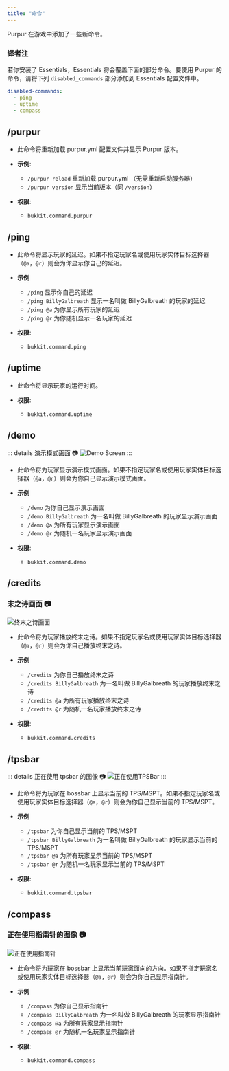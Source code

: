 ```yaml
---
title: "命令"
---
```


Purpur 在游戏中添加了一些新命令。

### 译者注
若你安装了 Essentials，Essentials 将会覆盖下面的部分命令。要使用 Purpur 的命令，请将下列 `disabled_commands` 部分添加到 Essentials 配置文件中。
``` yaml
disabled-commands:
  - ping
  - uptime
  - compass
```

## /purpur
- 此命令将重新加载 purpur.yml 配置文件并显示 Purpur 版本。

- **示例**:
    - `/purpur reload` 重新加载 purpur.yml （无需重新启动服务器）
    - `/purpur version` 显示当前版本（同 `/version`）

- **权限**:
    - `bukkit.command.purpur`

## /ping
- 此命令将显示玩家的延迟。如果不指定玩家名或使用玩家实体目标选择器（`@a`，`@r`）则会为你显示你自己的延迟。

- **示例**
    - `/ping` 显示你自己的延迟
    - `/ping BillyGalbreath` 显示一名叫做 BillyGalbreath 的玩家的延迟
    - `/ping @a` 为你显示所有玩家的延迟
    - `/ping @r` 为你随机显示一名玩家的延迟

- **权限**:
    - `bukkit.command.ping`

## /uptime
- 此命令将显示玩家的运行时间。

- **权限**:
    - `bukkit.command.uptime`

## /demo
::: details 演示模式画面 📷
![Demo Screen](https://purpurmc.org/docs/images/demo.png)
:::

- 此命令将为玩家显示演示模式画面。如果不指定玩家名或使用玩家实体目标选择器（`@a`，`@r`）则会为你自己显示演示模式画面。

- **示例**
    - `/demo` 为你自己显示演示画面
    - `/demo BillyGalbreath` 为一名叫做 BillyGalbreath 的玩家显示演示画面
    - `/demo @a` 为所有玩家显示演示画面
    - `/demo @r` 为随机一名玩家显示演示画面
- **权限**:
    - `bukkit.command.demo`
## /credits
### 末之诗画面 📷
![终末之诗画面](https://purpurmc.org/docs/images/credits.png)

- 此命令将为玩家播放终末之诗。如果不指定玩家名或使用玩家实体目标选择器（`@a`，`@r`）则会为你自己播放终末之诗。

- **示例**
    - `/credits` 为你自己播放终末之诗
    - `/credits BillyGalbreath` 为一名叫做 BillyGalbreath 的玩家播放终末之诗
    - `/credits @a` 为所有玩家播放终末之诗
    - `/credits @r` 为随机一名玩家播放终末之诗
- **权限**:
    - `bukkit.command.credits`

## /tpsbar
::: details 正在使用 tpsbar 的图像 📷
![正在使用TPSBar](https://purpurmc.org/docs/images/bossbar.gif)
:::

- 此命令将为玩家在 bossbar 上显示当前的 TPS/MSPT。如果不指定玩家名或使用玩家实体目标选择器（`@a`，`@r`）则会为你自己显示当前的 TPS/MSPT。

- **示例**

    - `/tpsbar` 为你自己显示当前的 TPS/MSPT
    - `/tpsbar BillyGalbreath` 为一名叫做 BillyGalbreath 的玩家显示当前的 TPS/MSPT
    - `/tpsbar @a` 为所有玩家显示当前的 TPS/MSPT
    - `/tpsbar @r` 为随机一名玩家显示当前的 TPS/MSPT
- **权限**:
    - `bukkit.command.tpsbar`

## /compass
### 正在使用指南针的图像 📷
![正在使用指南针](https://purpurmc.org/docs/images/bossbar.gif)

- 此命令将为玩家在 bossbar 上显示当前玩家面向的方向。如果不指定玩家名或使用玩家实体目标选择器（`@a`，`@r`）则会为你自己显示指南针。

- **示例**
    - `/compass` 为你自己显示指南针
    - `/compass BillyGalbreath` 为一名叫做 BillyGalbreath 的玩家显示指南针
    - `/compass @a` 为所有玩家显示指南针
    - `/compass @r` 为随机一名玩家显示指南针

- **权限**:
    - `bukkit.command.compass`